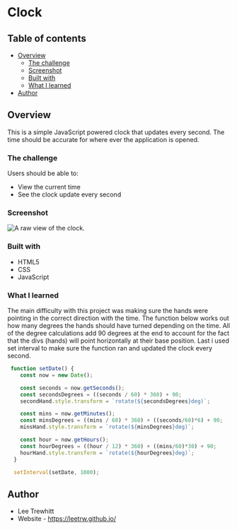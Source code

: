 # Clock

## Table of contents

- [Overview](#overview)
  - [The challenge](#the-challenge)
  - [Screenshot](#screenshot)
  - [Built with](#built-with)
  - [What I learned](#what-i-learned)
- [Author](#author)



## Overview

This is a simple JavaScript powered clock that updates every second. The time 
should be accurate for where ever the application is opened. 


### The challenge

Users should be able to: 

- View the current time
- See the clock update every second


### Screenshot

![A raw view of the clock.](/screenshot1.png)


### Built with

- HTML5
- CSS
- JavaScript


### What I learned

The main difficulty with this project was making sure the hands were pointing 
in the correct direction with the time. The function below works out how many 
degrees the hands should have turned depending on the time. All of the degree
calculations add 90 degrees at the end to account for the fact that the divs (hands)
will point horizontally at their base position. Last i used set interval to make sure 
the function ran and updated the clock every second.

```js
 function setDate() {
    const now = new Date();

    const seconds = now.getSeconds();
    const secondsDegrees = ((seconds / 60) * 360) + 90;
    secondHand.style.transform = `rotate(${secondsDegrees}deg)`;

    const mins = now.getMinutes();
    const minsDegrees = ((mins / 60) * 360) + ((seconds/60)*6) + 90;
    minsHand.style.transform = `rotate(${minsDegrees}deg)`;

    const hour = now.getHours();
    const hourDegrees = ((hour / 12) * 360) + ((mins/60)*30) + 90;
    hourHand.style.transform = `rotate(${hourDegrees}deg)`;
  }

  setInterval(setDate, 1000);
```

## Author
- Lee Trewhitt
- Website - https://leetrw.github.io/



